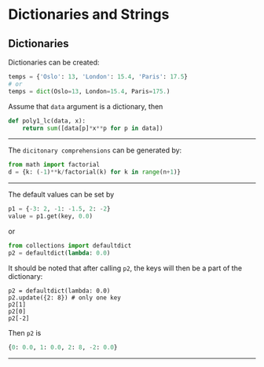 <!-- toc -->

# Dictionaries and Strings

## Dictionaries

Dictionaries can be created:
```python
temps = {'Oslo': 13, 'London': 15.4, 'Paris': 17.5}
# or
temps = dict(Oslo=13, London=15.4, Paris=175.)
```

Assume that `data` argument is a dictionary, then
```python
def poly1_lc(data, x):
	return sum([data[p]*x**p for p in data])
```

---
The `dicitonary comprehensions`  can be generated by:
```python
from math import factorial
d = {k: (-1)**k/factorial(k) for k in range(n+1)}
```

---
The default values can be set by
```python
p1 = {-3: 2, -1: -1.5, 2: -2}
value = p1.get(key, 0.0)
```
or
```python
from collections import defaultdict
p2 = defaultdict(lambda: 0.0)
```

It should be noted that after calling `p2`, the keys will then be a part of the dictionary:
```pytnon
p2 = defaultdict(lambda: 0.0)
p2.update({2: 8}) # only one key
p2[1]
p2[0]
p2[-2]
```
Then `p2` is 
```python
{0: 0.0, 1: 0.0, 2: 8, -2: 0.0}
```
---
